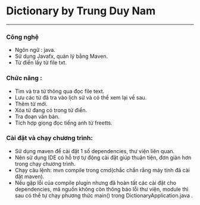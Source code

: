 # Dictionary by Trung Duy Nam
***
### Công nghệ
 - Ngôn ngữ : java.
 - Sử dụng Javafx, quản lý bằng Maven.
 - Từ điển lấy từ file txt.
### Chức năng : 
- Tìm và tra từ thông qua đọc file text.
- Lưu các từ đã tra vào lịch sử và có thể xem lại về sau.
- Thêm từ mới.
- Xóa từ đang có trong từ điển.
- Tra đoạn văn bản.
- Tích hợp giọng đọc tiếng anh từ freetts.
### Cài đặt và chạy chương trình:
- Sử dụng maven để cài đặt 1 số dependencies, thư viện liên quan.
- Nên sử dụng IDE có hỗ trợ tự động cài đặt giúp thuận tiện, đơn giản hơn trong chạy chương trình.
- Chạy câu lệnh: mvn compile trong cmd(chắc chắn rằng máy tính đã cài đặt maven).
- Nếu gặp lỗi của compile plugin nhưng đã hoàn tất các cài đặt cho dependencies, mã nguồn không còn
thông báo lỗi thư viện, module thì sau có thể tự chạy phương thức main() trong DictionaryApplication.java .